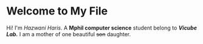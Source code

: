 # Welcome to My File

Hi! I'm *Hazwani Haris*. A **Mphil computer science** student belong to ***Vicube Lab.*** I am a mother of one beautiful ~~son~~ daughter.
